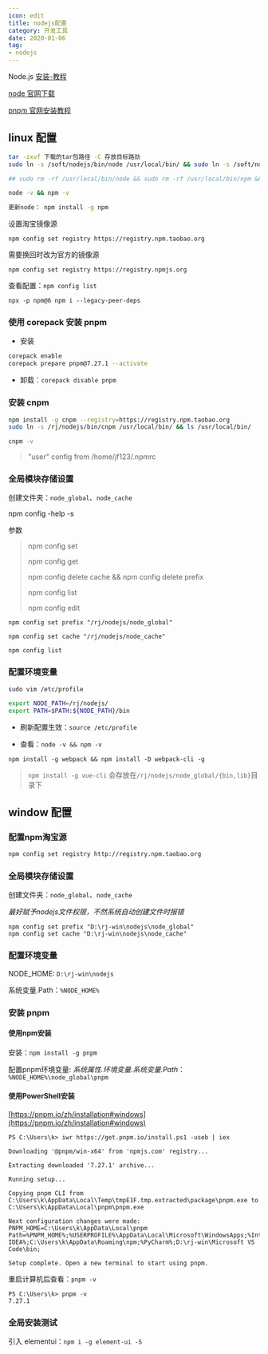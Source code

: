 ```yaml
---
icon: edit
title: nodejs配置
category: 开发工具
date: 2020-01-06
tag:
- nodejs
---
```


<!-- more -->

Node.js  [安装-教程](https://blog.csdn.net/qq_42476834/article/details/110789382)

[node 官网下载](http://nodejs.cn/download/)

[pnpm 官网安装教程](https://pnpm.io/zh/installation)


## linux 配置

```bash
tar -zxvf 下载的tar包路径 -C 存放目标路劲
sudo ln -s /soft/nodejs/bin/node /usr/local/bin/ && sudo ln -s /soft/nodejs/bin/npm /usr/local/bin/ && ls /usr/local/bin/

## sudo rm -rf /usr/local/bin/node && sudo rm -rf /usr/local/bin/npm && sudo rm -rf /usr/local/bin/cnpm

node -v && npm -v

更新node： npm install -g npm 

```

设置淘宝镜像源

```shell
npm config set registry https://registry.npm.taobao.org
```

需要换回时改为官方的镜像源

```shell
npm config set registry https://registry.npmjs.org
```

查看配置：`npm config list`

`npx -p npm@6 npm i --legacy-peer-deps`

### 使用 corepack 安装 pnpm

- 安装

```bash
corepack enable
corepack prepare pnpm@7.27.1 --activate
```

- 卸载：`corepack disable pnpm`

### 安装 cnpm

```bash
npm install -g cnpm --registry=https://registry.npm.taobao.org
sudo ln -s /rj/nodejs/bin/cnpm /usr/local/bin/ && ls /usr/local/bin/

cnpm -v
```

> "user" config from /home/jf123/.npmrc

### 全局模块存储设置

创建文件夹：`node_global`、`node_cache`

npm config -help -s 

参数

> npm config set 
>
> npm config get 
>
> npm config delete cache && npm config delete prefix 
>
> npm config list
>
> npm config edit

```shell
npm config set prefix "/rj/nodejs/node_global" 

npm config set cache "/rj/nodejs/node_cache"

npm config list
```

### 配置环境变量

`sudo vim /etc/profile`

```bash
export NODE_PATH=/rj/nodejs/
export PATH=$PATH:${NODE_PATH}/bin
```

- 刷新配置生效：`source /etc/profile`

- 查看：`node -v && npm -v`

```
npm install -g webpack && npm install -D webpack-cli -g
```

> `npm install -g vue-cli` 会存放在`/rj/nodejs/node_global/{bin,lib}`目录下


## window 配置

### 配置npm淘宝源

```bash
npm config set registry http://registry.npm.taobao.org
```

### 全局模块存储设置

创建文件夹：`node_global`、`node_cache`

*最好赋予nodejs文件权限，不然系统自动创建文件时报错*

```shell
npm config set prefix "D:\rj-win\nodejs\node_global"
npm config set cache "D:\rj-win\nodejs\node_cache"
```

### 配置环境变量

NODE_HOME: `D:\rj-win\nodejs`

系统变量.Path：`%NODE_HOME%`

### 安装 pnpm

#### 使用npm安装

安装：`npm install -g pnpm`

配置pnpm环境变量: *系统属性.环境变量.系统变量.Path*：`%NODE_HOME%\node_global\pnpm`

#### 使用PowerShell安装

[https://pnpm.io/zh/installation#windows](https://pnpm.io/zh/installation#windows)

```shell
PS C:\Users\k> iwr https://get.pnpm.io/install.ps1 -useb | iex                                                          

Downloading '@pnpm/win-x64' from 'npmjs.com' registry...

Extracting downloaded '7.27.1' archive...

Running setup...

Copying pnpm CLI from C:\Users\k\AppData\Local\Temp\tmpE1F.tmp.extracted\package\pnpm.exe to C:\Users\k\AppData\Local\pnpm\pnpm.exe

Next configuration changes were made:
PNPM_HOME=C:\Users\k\AppData\Local\pnpm
Path=%PNPM_HOME%;%USERPROFILE%\AppData\Local\Microsoft\WindowsApps;%IntelliJ IDEA%;C:\Users\k\AppData\Roaming\npm;%PyCharm%;D:\rj-win\Microsoft VS Code\bin;

Setup complete. Open a new terminal to start using pnpm.
```

重启计算机后查看：`pnpm -v`

```
PS C:\Users\k> pnpm -v
7.27.1
```

### 全局安装测试

引入 elementui：`npm i -g element-ui -S`
